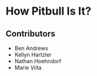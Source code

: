 # How Pitbull Is It?
## Contributors
- Ben Andrews
- Kellyn Hartzler
- Nathan Hoehndorf
- Marie Viita
